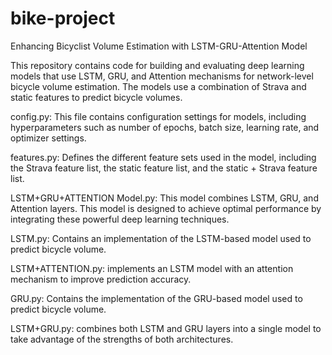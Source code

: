 # bike-project
Enhancing Bicyclist Volume Estimation with LSTM-GRU-Attention Model

This repository contains code for building and evaluating deep learning models that use LSTM, GRU, and Attention mechanisms for network-level bicycle volume estimation. The models use a combination of Strava and static features to predict bicycle volumes.

config.py: This file contains configuration settings for models, including hyperparameters such as number of epochs, batch size, learning rate, and optimizer settings.

features.py: Defines the different feature sets used in the model, including the Strava feature list, the static feature list, and the static + Strava feature list.

LSTM+GRU+ATTENTION Model.py: This model combines LSTM, GRU, and Attention layers. This model is designed to achieve optimal performance by integrating these powerful deep learning techniques.

LSTM.py: Contains an implementation of the LSTM-based model used to predict bicycle volume.

LSTM+ATTENTION.py: implements an LSTM model with an attention mechanism to improve prediction accuracy.

GRU.py: Contains the implementation of the GRU-based model used to predict bicycle volume.

LSTM+GRU.py: combines both LSTM and GRU layers into a single model to take advantage of the strengths of both architectures.
